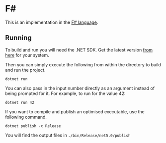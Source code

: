 # F#

This is an implementation in the [F# language](https://docs.microsoft.com/en-us/dotnet/fsharp/what-is-fsharp).

## Running

To build and run you will need the .NET SDK. Get the latest version [from here](https://dotnet.microsoft.com/download) for your system.

Then you can simply execute the following from within the directory to build and run the project.

``` shell
dotnet run
```

You can also pass in the input number directly as an argument instead of being prompted for it. For example, to run for the value 42:

``` shell
dotnet run 42
```

If you want to compile and publish an optimised executable, use the following command.

``` shell
dotnet publish -c Release
```

You will find the output files in `./bin/Release/net5.0/publish`
